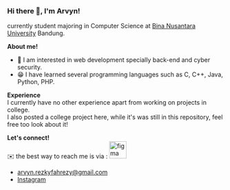 ### Hi there 👋, I'm Arvyn!

currently student majoring in Computer Science at [Bina Nusantara University](https://binus.ac.id/) Bandung.

**About me!**
- 👀 I am interested in web development specially back-end and cyber security.
- 😁 I have learned several programming languages such as C, C++, Java, Python, PHP.

**Experience** <br/>
I currently have no other experience apart from working on projects in college. <br/>
I also  posted a college project here, while it's was still in this repository, feel free too look about it!

**Let's connect!** <br/>
✉️ the best way to reach me is via :
<a href="https://www.linkedin.com/in/arvyn-rezky-fahrezy/" target="_blank" rel="noreferrer"> <img src="https://www.vectorlogo.zone/logos/linkedin/linkedin-ar21.svg" alt="figma" width="40" height="40"/> </a>
  - arvyn.rezkyfahrezy@gmail.com
  - [Instagram](https://www.instagram.com/arvyzf/)



<!--
**Arvynrf/Arvynrf** is a ✨ _special_ ✨ repository because its `README.md` (this file) appears on your GitHub profile.

Here are some ideas to get you started:

- 🔭 I’m currently working on ...
- 🌱 I’m currently learning ...
- 👯 I’m looking to collaborate on ...
- 🤔 I’m looking for help with ...
- 💬 Ask me about ...
- 📫 How to reach me: ...
- 😄 Pronouns: ...
- ⚡ Fun fact: ...
-->
